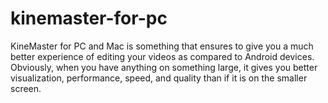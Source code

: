 # kinemaster-for-pc
KineMaster for PC and Mac is something that ensures to give you a much better experience of editing your videos as compared to Android devices. Obviously, when you have anything on something large, it gives you better visualization, performance, speed, and quality than if it is on the smaller screen.
